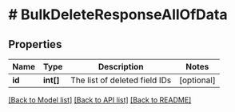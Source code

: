 # # BulkDeleteResponseAllOfData

## Properties

Name | Type | Description | Notes
------------ | ------------- | ------------- | -------------
**id** | **int[]** | The list of deleted field IDs | [optional]

[[Back to Model list]](../../README.md#models) [[Back to API list]](../../README.md#endpoints) [[Back to README]](../../README.md)
